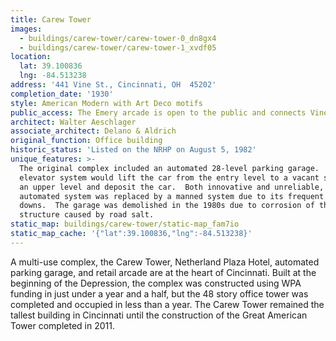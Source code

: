 ```yaml
---
title: Carew Tower
images:
  - buildings/carew-tower/carew-tower-0_dn8gx4
  - buildings/carew-tower/carew-tower-1_xvdf05
location:
  lat: 39.100836
  lng: -84.513238
address: '441 Vine St., Cincinnati, OH  45202'
completion_date: '1930'
style: American Modern with Art Deco motifs
public_access: The Emery arcade is open to the public and connects Vine to Race.
architect: Walter Aeschlager
associate_architect: Delano & Aldrich
original_function: Office building
historic_status: 'Listed on the NRHP on August 5, 1982'
unique_features: >-
  The original complex included an automated 28-level parking garage.  The
  elevator system would lift the car from the entry level to a vacant space on
  an upper level and deposit the car.  Both innovative and unreliable, the
  automated system was replaced by a manned system due to its frequent break
  downs.  The garage was demolished in the 1980s due to corrosion of the steel
  structure caused by road salt.
static_map: buildings/carew-tower/static-map_fam7io
static_map_cache: '{"lat":39.100836,"lng":-84.513238}'
---
```


A multi-use complex, the Carew Tower, Netherland Plaza Hotel, automated parking garage, and retail arcade are at the heart of Cincinnati. Built at the beginning of the Depression, the complex was constructed using WPA funding in just under a year and a half, but the 48 story office tower was completed and occupied in less than a year. The Carew Tower remained the tallest building in Cincinnati until the construction of the Great American Tower completed in 2011.
